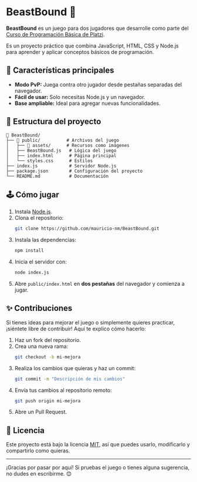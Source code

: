 
# BeastBound 🐾

**BeastBound** es un juego para dos jugadores que desarrolle como parte del [Curso de Programación Básica de Platzi](https://platzi.com/cursos/programacion-basica/). 

Es un proyecto práctico que combina JavaScript, HTML, CSS y Node.js para aprender y aplicar conceptos básicos de programación.

## 🚀 Características principales

- **Modo PvP:** Juega contra otro jugador desde pestañas separadas del navegador.
- **Fácil de usar:** Solo necesitas Node.js y un navegador.
- **Base ampliable:** Ideal para agregar nuevas funcionalidades.

## 📂 Estructura del proyecto

```
📂 BeastBound/
├── 📁 public/          # Archivos del juego
│   ├── 📁 assets/      # Recursos como imágenes
│   ├── BeastBound.js   # Lógica del juego
│   ├── index.html      # Página principal
│   └── styles.css      # Estilos
├── index.js            # Servidor Node.js
├── package.json        # Configuración del proyecto
└── README.md           # Documentación
```

## 🕹️ Cómo jugar

1. Instala [Node.js](https://nodejs.org/).  
2. Clona el repositorio:  
   ```bash
   git clone https://github.com/mauricio-nm/BeastBound.git
   ```
3. Instala las dependencias:  
   ```bash
   npm install
   ```
3. Inicia el servidor con:  
   ```bash
   node index.js
   ```
4. Abre `public/index.html` en **dos pestañas** del navegador y comienza a jugar.

## ✨ Contribuciones

Si tienes ideas para mejorar el juego o simplemente quieres practicar, ¡siéntete libre de contribuir! Aquí te explico cómo hacerlo:

1. Haz un fork del repositorio.  
2. Crea una nueva rama:  
   ```bash
   git checkout -b mi-mejora
   ```
3. Realiza los cambios que quieras y haz un commit:  
   ```bash
   git commit -m "Descripción de mis cambios"
   ```
4. Envía tus cambios al repositorio remoto:  
   ```bash
   git push origin mi-mejora
   ```
5. Abre un Pull Request.

## 📝 Licencia

Este proyecto está bajo la licencia [MIT](LICENSE), así que puedes usarlo, modificarlo y compartirlo como quieras.

---

¡Gracias por pasar por aquí! Si pruebas el juego o tienes alguna sugerencia, no dudes en escribirme. 😊

